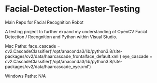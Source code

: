 # Facial-Detection-Master-Testing
Main Repo for Facial Recognition Robot


A testing project to further expand my understanding of OpenCV Facial Detection / Recognition and Python within Visual Studio.

Mac Paths:
face_cascade = cv2.CascadeClassifier('/opt/anaconda3/lib/python3.8/site-packages/cv2/data/haarcascade_frontalface_default.xml')
eye_cascade = cv2.CascadeClassifier('/opt/anaconda3/lib/python3.8/site-packages/cv2/data/haarcascade_eye.xml')

Windows Paths:
N/A

